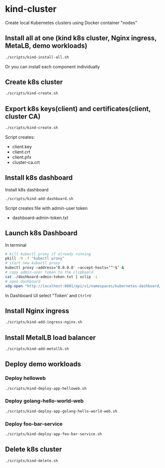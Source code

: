 # kind-cluster
Create local Kubernetes clusters using Docker container "nodes"


## Install all at one (kind k8s cluster, Nginx ingress, MetaLB, demo workloads)

```bash
./scripts/kind-install-all.sh
```

Or you can install each component individually

## Create k8s cluster

```bash
./scripts/kind-create.sh
```

## Export k8s keys(client) and certificates(client, cluster CA)

```bash
./scripts/kind-create.sh
```

Script creates:
- client.key
- client.crt
- client.pfx
- cluster-ca.crt

## Install k8s dashboard

Install k8s dashboard

```bash
./scripts/kind-add-dashboard.sh
```
Script creates file with admin-user token
- dashboard-admin-token.txt

## Launch k8s Dashboard

In terminal

```bash
# kill kubectl proxy if already running
pkill -9 -f "kubectl proxy"
# start new kubectl proxy
kubectl proxy –address=’0.0.0.0′ –accept-hosts=’^*$’ &
# copy admin-user token to the clipboard
cat ./dashboard-admin-token.txt | xclip -i
# open dashboard
xdg-open "http://localhost:8001/api/v1/namespaces/kubernetes-dashboard/services/https:kubernetes-dashboard:/proxy/" &
```

In Dashboard UI select "Token' and `Ctrl+V` 

## Install Nginx ingress

```bash
./scripts/kind-add-ingress-nginx.sh
```

## Install MetalLB load balancer

```bash
./scripts/kind-add-metallb.sh
```

## Deploy demo workloads

### Deploy helloweb

```bash
./scripts/kind-deploy-app-helloweb.sh
```

### Deploy golang-hello-world-web

```bash
./scripts/kind-deploy-app-golang-hello-world-web.sh
```


### Deploy foo-bar-service

```bash
./scripts/kind-deploy-app-foo-bar-service.sh
```

## Delete k8s cluster

```bash
./scripts/kind-delete.sh
```
